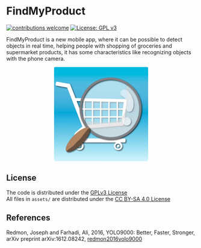 # FindMyProduct

[![contributions welcome](https://img.shields.io/badge/contributions-welcome-brightgreen.svg?style=flat)](https://github.com/Sortweste/FindMyProduct_MachineLearning/blob/master/CONTRIBUTING.md) [![License: GPL v3](https://img.shields.io/badge/License-GPLv3-blue.svg)](https://www.gnu.org/licenses/gpl-3.0)


FindMyProduct is a new mobile app, where it can be possible to detect objects in real time, helping people with shopping of groceries and supermarket products, it has some characteristics like recognizing objects with the phone camera.

<p align="center"><img src="./assets/Images/logo.jpg" alt="App logo" width="250px" height="250px"></p>


## License

The code is distributed under the [GPLv3 License](LICENSE.md) <br>
All files in `assets/` are distributed under the [CC BY-SA 4.0 License](./assets/LICENSE.md)

## References

Redmon, Joseph and Farhadi, Ali, 2016, YOLO9000: Better, Faster, Stronger, arXiv preprint arXiv:1612.08242, [redmon2016yolo9000](https://pjreddie.com/darknet/yolov2/)
